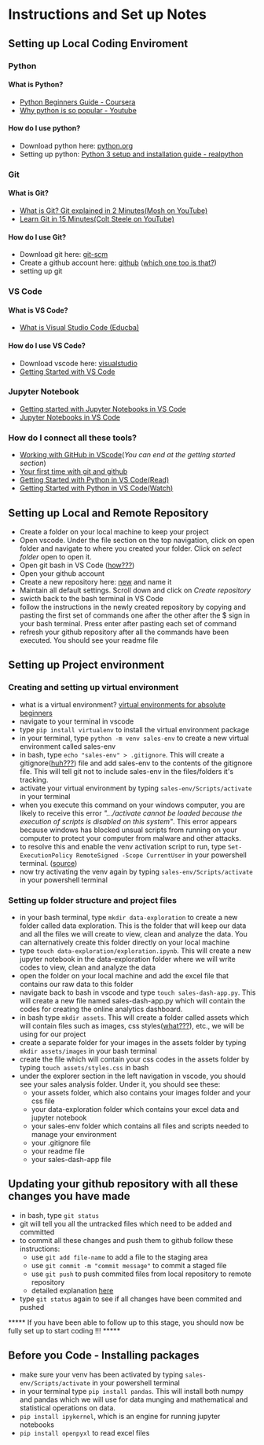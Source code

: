 # **Instructions and Set up Notes**

## **Setting up Local Coding Enviroment**
### **Python**
#### What is Python?
- [Python Beginners Guide - Coursera](https://www.coursera.org/articles/what-is-python-used-for-a-beginners-guide-to-using-python)
- [Why python is so popular - Youtube](https://www.youtube.com/watch?v=Y8Tko2YC5hA)

#### How do I use python?
- Download python here: [python.org](https://www.python.org/downloads/) 
- Setting up python: [Python 3 setup and installation guide - realpython](https://realpython.com/installing-python/)

### **Git**
#### What is Git?
- [What is Git? Git explained in 2 Minutes(Mosh on YouTube)](https://www.youtube.com/watch?v=2ReR1YJrNOM)
- [Learn Git in 15 Minutes(Colt Steele on YouTube)](https://www.youtube.com/watch?v=USjZcfj8yxE)

#### How do I use Git?
- Download git here: [git-scm](https://git-scm.com/downloads)
- Create a github account here: [github](https://github.com/) ([which one too is that?](https://www.howtogeek.com/180167/htg-explains-what-is-github-and-what-do-geeks-use-it-for/))
- setting up git

### **VS Code**
#### What is VS Code?
- [What is Visual Studio Code (Educba)](https://www.educba.com/what-is-visual-studio-code/)

#### How do I use VS Code?
- Download vscode here: [visualstudio](https://code.visualstudio.com/download)
- [Getting Started with VS Code](https://www.youtube.com/watch?v=S320N3sxinE)

### **Jupyter Notebook**
- [Getting started with Jupyter Notebooks in VS Code](https://code.visualstudio.com/learn/educators/notebooks)
- [Jupyter Notebooks in VS Code](https://code.visualstudio.com/docs/datascience/jupyter-notebooks)

### **How do I connect all these tools?**
- [Working with GitHub in VScode](https://code.visualstudio.com/docs/editor/github)(*You can end at the getting started section*)
- [Your first time with git and github](https://kbroman.org/github_tutorial/pages/first_time.html)
- [Getting Started with Python in VS Code(Read)](https://code.visualstudio.com/docs/python/python-tutorial)
- [Getting Started with Python in VS Code(Watch)](https://www.youtube.com/watch?v=E9U-EBG8jVk)


## **Setting up Local and Remote Repository**
- Create a folder on your local machine to keep your project
- Open vscode. Under the file section on the top navigation, click on open folder and navigate to where you created your folder. Click on *select folder* open to open it.
- Open git bash in VS Code ([how???](https://stackoverflow.com/questions/42606837/how-do-i-use-bash-on-windows-from-the-visual-studio-code-integrated-terminal))
- Open your github account
- Create a new repository here: [new](https://github.com/new) and name it
- Maintain all default settings. Scroll down and click on *Create repository*
- swicth back to the bash terminal in VS Code
- follow the instructions in the newly created repository by copying and pasting the first set of commands one after the other after the $ sign in your bash terminal. Press enter after pasting each set of command
- refresh your github repository after all the commands have been executed. You should see your readme file


## **Setting up Project environment**

### **Creating and setting up virtual environment**
- what is a virtual environment? [virtual environments for absolute beginners](https://towardsdatascience.com/virtual-environments-for-absolute-beginners-what-is-it-and-how-to-create-one-examples-a48da8982d4b?gi=cf29cc3b5855)
- navigate to your terminal in vscode
- type `pip install virtualenv` to install the virtual environment package
- in your terminal, type `python -m venv sales-env` to create a new virtual environment called sales-env
- in bash, type `echo "sales-env" > .gitignore`. This will create a gitignore([huh???](https://www.pluralsight.com/guides/how-to-use-gitignore-file)) file and add sales-env to the contents of the gitignore file. This will tell git not to include sales-env in the files/folders it's tracking. 
- activate your virtual environment by typing `sales-env/Scripts/activate` in your terminal
- when you execute this command on your windows computer, you are likely to receive this error *".../activate cannot be loaded because the execution of scripts is disabled on this system"*. This error appears because windows has blocked unsual scripts from running on your computer to protect your computer from malware and other attacks.
- to resolve this and enable the venv activation script to run, type `Set-ExecutionPolicy RemoteSigned -Scope CurrentUser` in your powershell terminal. ([source](https://stackoverflow.com/questions/4647429/powershell-on-windows-7-set-executionpolicy-for-regular-users))
- now try activating the venv again by typing `sales-env/Scripts/activate` in your powershell terminal 


### **Setting up folder structure and project files**
- in your bash terminal, type `mkdir data-exploration` to create a new folder called data exploration. This is the folder that will keep our data and all the files we will create to view, clean and analyze the data. You can alternatively create this folder directly on your local machine
- type `touch data-exploration/exploration.ipynb`. This will create a new jupyter notebook in the data-exploration folder where we will write codes to view, clean and analyze the data
- open the folder on your local machine and add the excel file that contains our raw data to this folder
- navigate back to bash in vscode and type `touch sales-dash-app.py`. This will create a new file named sales-dash-app.py which will contain the codes for creating the online analytics dashboard.
- in bash type `mkdir assets`. This will create a folder called assets which will contain files such as images, css styles([what???](https://blog.devmountain.com/what-is-css-and-why-use-it/)), etc., we will be using for our project
- create a separate folder for your images in the assets folder by typing `mkdir assets/images` in your bash terminal
- create the file which will contain your css codes in the assets folder by typing `touch assets/styles.css` in bash 
- under the explorer section in the left navigation in vscode, you should see your sales analysis folder. Under it, you should see these:
    - your assets folder, which also contains your images folder and your css file
    - your data-exploration folder which contains your excel data and jupyter notebook
    - your sales-env folder which contains all files and scripts needed to manage your environment
    - your .gitignore file
    - your readme file
    - your sales-dash-app file


## Updating your github repository with all these changes you have made
- in bash, type `git status`
- git will tell you all the untracked files which need to be added and committed
- to commit all these changes and push them to github follow these instructions:
    - use `git add file-name` to add a file to the staging area
    - use `git commit -m "commit message"` to commit a staged file
    - use `git push` to push commited files from local repository to remote repository
    - detailed explanation [here](https://www.earthdatascience.org/workshops/intro-version-control-git/basic-git-commands/)
- type `git status` again to see if all changes have been commited and pushed



***** If you have been able to follow up to this stage, you should now be fully set up to start coding !!! *****

## Before you Code - Installing packages
- make sure your venv has been activated by typing `sales-env/Scripts/activate` in your powershell terminal
- in your terminal type `pip install pandas`. This will install both numpy and pandas which we will use for data munging and mathematical and statistical operations on data.
- `pip install ipykernel`, which is an engine for running jupyter notebooks
- `pip install openpyxl` to read excel files